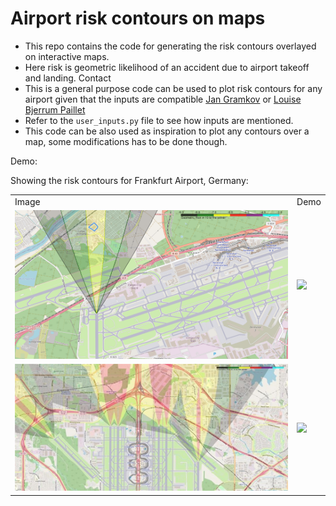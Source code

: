 # Airport risk contours on maps

- This repo contains the code for generating the risk contours overlayed on interactive maps. 
- Here risk is geometric likelihood of an accident due to airport takeoff and landing. Contact 
- This is a general purpose code can be used to plot risk contours for any airport given that the inputs are compatible [Jan Gramkov](jag@ramboll.dk) or [Louise Bjerrum Paillet](lwb@ramboll.dk)
- Refer to the `user_inputs.py` file to see how inputs are mentioned. 
- This code can be also used as inspiration to plot any contours over a map, some modifications has to be done though. 

Demo:

Showing the risk contours for Frankfurt Airport, Germany:

<table>
    <tr>
        <td>Image</td>
        <td>Demo</td>
    </tr>
    <tr>
        <td><img src="Picture1.png"/></td>
        <td><img src="Picture2.gif"/></td>
    </tr>
    <tr>
        <td><img src="Picture3.jpg"/></td>
        <td><img src="Picture4.gif"/></td>
    </tr>
</table>
